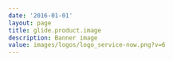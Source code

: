 ```yaml
---
date: '2016-01-01'
layout: page
title: glide.product.image
description: Banner image
value: images/logos/logo_service-now.png?v=6
---
```

